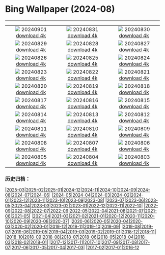 # Bing Wallpaper (2024-08)
**************
| | | |
|:-:|:-:|:-:|
| ![](https://www.bing.com/th?id=OHR.RegataStoricaVenezia_IT-IT2940958877_1920x1080.jpg) 20240901 [download 4k](https://www.bing.com/th?id=OHR.RegataStoricaVenezia_IT-IT2940958877_UHD.jpg) | ![](https://www.bing.com/th?id=OHR.DjanetAlgeria_IT-IT6738833644_1920x1080.jpg) 20240831 [download 4k](https://www.bing.com/th?id=OHR.DjanetAlgeria_IT-IT6738833644_UHD.jpg) | ![](https://www.bing.com/th?id=OHR.WhaleSharkDay_IT-IT0919967624_1920x1080.jpg) 20240830 [download 4k](https://www.bing.com/th?id=OHR.WhaleSharkDay_IT-IT0919967624_UHD.jpg) |
| ![](https://www.bing.com/th?id=OHR.CastellfollitSpain_IT-IT5915189187_1920x1080.jpg) 20240829 [download 4k](https://www.bing.com/th?id=OHR.CastellfollitSpain_IT-IT5915189187_UHD.jpg) | ![](https://www.bing.com/th?id=OHR.ParalympicsParis_IT-IT4851305254_1920x1080.jpg) 20240828 [download 4k](https://www.bing.com/th?id=OHR.ParalympicsParis_IT-IT4851305254_UHD.jpg) | ![](https://www.bing.com/th?id=OHR.LagoMisurina_IT-IT4702658331_1920x1080.jpg) 20240827 [download 4k](https://www.bing.com/th?id=OHR.LagoMisurina_IT-IT4702658331_UHD.jpg) |
| ![](https://www.bing.com/th?id=OHR.PalmyraAtoll_IT-IT5623392573_1920x1080.jpg) 20240826 [download 4k](https://www.bing.com/th?id=OHR.PalmyraAtoll_IT-IT5623392573_UHD.jpg) | ![](https://www.bing.com/th?id=OHR.SwiftcurrentLake_IT-IT5489995070_1920x1080.jpg) 20240825 [download 4k](https://www.bing.com/th?id=OHR.SwiftcurrentLake_IT-IT5489995070_UHD.jpg) | ![](https://www.bing.com/th?id=OHR.KatahdinWoods_IT-IT5335389072_1920x1080.jpg) 20240824 [download 4k](https://www.bing.com/th?id=OHR.KatahdinWoods_IT-IT5335389072_UHD.jpg) |
| ![](https://www.bing.com/th?id=OHR.PrasatPhanom_IT-IT5114884058_1920x1080.jpg) 20240823 [download 4k](https://www.bing.com/th?id=OHR.PrasatPhanom_IT-IT5114884058_UHD.jpg) | ![](https://www.bing.com/th?id=OHR.OceanCityMD_IT-IT8362993245_1920x1080.jpg) 20240822 [download 4k](https://www.bing.com/th?id=OHR.OceanCityMD_IT-IT8362993245_UHD.jpg) | ![](https://www.bing.com/th?id=OHR.NazcaBooby_IT-IT8043395751_1920x1080.jpg) 20240821 [download 4k](https://www.bing.com/th?id=OHR.NazcaBooby_IT-IT8043395751_UHD.jpg) |
| ![](https://www.bing.com/th?id=OHR.TetonSunrise_IT-IT5409583917_1920x1080.jpg) 20240820 [download 4k](https://www.bing.com/th?id=OHR.TetonSunrise_IT-IT5409583917_UHD.jpg) | ![](https://www.bing.com/th?id=OHR.RegataSanGines_IT-IT5321961611_1920x1080.jpg) 20240819 [download 4k](https://www.bing.com/th?id=OHR.RegataSanGines_IT-IT5321961611_UHD.jpg) | ![](https://www.bing.com/th?id=OHR.HuntingtonBeach_IT-IT5196436677_1920x1080.jpg) 20240818 [download 4k](https://www.bing.com/th?id=OHR.HuntingtonBeach_IT-IT5196436677_UHD.jpg) |
| ![](https://www.bing.com/th?id=OHR.AlfanzinaLighthouse_IT-IT5068594687_1920x1080.jpg) 20240817 [download 4k](https://www.bing.com/th?id=OHR.AlfanzinaLighthouse_IT-IT5068594687_UHD.jpg) | ![](https://www.bing.com/th?id=OHR.HangCave_IT-IT4945788331_1920x1080.jpg) 20240816 [download 4k](https://www.bing.com/th?id=OHR.HangCave_IT-IT4945788331_UHD.jpg) | ![](https://www.bing.com/th?id=OHR.Ferragosto_IT-IT4867237057_1920x1080.jpg) 20240815 [download 4k](https://www.bing.com/th?id=OHR.Ferragosto_IT-IT4867237057_UHD.jpg) |
| ![](https://www.bing.com/th?id=OHR.WatarrkaLizard_IT-IT4767936784_1920x1080.jpg) 20240814 [download 4k](https://www.bing.com/th?id=OHR.WatarrkaLizard_IT-IT4767936784_UHD.jpg) | ![](https://www.bing.com/th?id=OHR.DugiOtokCroatia_IT-IT0800672865_1920x1080.jpg) 20240813 [download 4k](https://www.bing.com/th?id=OHR.DugiOtokCroatia_IT-IT0800672865_UHD.jpg) | ![](https://www.bing.com/th?id=OHR.ElephantsAmboseli_IT-IT6102111870_1920x1080.jpg) 20240812 [download 4k](https://www.bing.com/th?id=OHR.ElephantsAmboseli_IT-IT6102111870_UHD.jpg) |
| ![](https://www.bing.com/th?id=OHR.TofinoVancouver_IT-IT8944442230_1920x1080.jpg) 20240811 [download 4k](https://www.bing.com/th?id=OHR.TofinoVancouver_IT-IT8944442230_UHD.jpg) | ![](https://www.bing.com/th?id=OHR.SanLorenzoNight_IT-IT4055519723_1920x1080.jpg) 20240810 [download 4k](https://www.bing.com/th?id=OHR.SanLorenzoNight_IT-IT4055519723_UHD.jpg) | ![](https://www.bing.com/th?id=OHR.IncaRuinPeru_IT-IT3781329004_1920x1080.jpg) 20240809 [download 4k](https://www.bing.com/th?id=OHR.IncaRuinPeru_IT-IT3781329004_UHD.jpg) |
| ![](https://www.bing.com/th?id=OHR.LagoComoItaly_IT-IT3865741032_1920x1080.jpg) 20240808 [download 4k](https://www.bing.com/th?id=OHR.LagoComoItaly_IT-IT3865741032_UHD.jpg) | ![](https://www.bing.com/th?id=OHR.MichiganLighthouse_IT-IT9647286903_1920x1080.jpg) 20240807 [download 4k](https://www.bing.com/th?id=OHR.MichiganLighthouse_IT-IT9647286903_UHD.jpg) | ![](https://www.bing.com/th?id=OHR.MolokiniHawaii_IT-IT9190436704_1920x1080.jpg) 20240806 [download 4k](https://www.bing.com/th?id=OHR.MolokiniHawaii_IT-IT9190436704_UHD.jpg) |
| ![](https://www.bing.com/th?id=OHR.HertfordshireLavender_IT-IT3555753109_1920x1080.jpg) 20240805 [download 4k](https://www.bing.com/th?id=OHR.HertfordshireLavender_IT-IT3555753109_UHD.jpg) | ![](https://www.bing.com/th?id=OHR.ImpalaOxpecker_IT-IT7910851982_1920x1080.jpg) 20240804 [download 4k](https://www.bing.com/th?id=OHR.ImpalaOxpecker_IT-IT7910851982_UHD.jpg) | ![](https://www.bing.com/th?id=OHR.WulongKarst_IT-IT7105962798_1920x1080.jpg) 20240803 [download 4k](https://www.bing.com/th?id=OHR.WulongKarst_IT-IT7105962798_UHD.jpg) |

### 历史归档：

|[2025-03](/../2025-03/2025-03.md)|[2025-02](/../2025-02/2025-02.md)|[2025-01](/../2025-01/2025-01.md)|[2024-12](/../2024-12/2024-12.md)|[2024-11](/../2024-11/2024-11.md)|[2024-10](/../2024-10/2024-10.md)|[2024-09](/../2024-09/2024-09.md)|[2024-08](/2024-08.md)|[2024-07](/../2024-07/2024-07.md)|[2024-06](/../2024-06/2024-06.md)|
|[2024-05](/../2024-05/2024-05.md)|[2024-04](/../2024-04/2024-04.md)|[2024-03](/../2024-03/2024-03.md)|[2024-02](/../2024-02/2024-02.md)|[2024-01](/../2024-01/2024-01.md)|[2023-12](/../2023-12/2023-12.md)|[2023-11](/../2023-11/2023-11.md)|[2023-10](/../2023-10/2023-10.md)|[2023-09](/../2023-09/2023-09.md)|[2023-08](/../2023-08/2023-08.md)|
|[2023-07](/../2023-07/2023-07.md)|[2023-06](/../2023-06/2023-06.md)|[2023-05](/../2023-05/2023-05.md)|[2023-04](/../2023-04/2023-04.md)|[2023-03](/../2023-03/2023-03.md)|[2023-02](/../2023-02/2023-02.md)|[2023-01](/../2023-01/2023-01.md)|[2022-12](/../2022-12/2022-12.md)|[2022-11](/../2022-11/2022-11.md)|[2022-10](/../2022-10/2022-10.md)|
|[2022-09](/../2022-09/2022-09.md)|[2022-08](/../2022-08/2022-08.md)|[2022-07](/../2022-07/2022-07.md)|[2022-06](/../2022-06/2022-06.md)|[2022-05](/../2022-05/2022-05.md)|[2022-04](/../2022-04/2022-04.md)|[2021-08](/../2021-08/2021-08.md)|[2021-07](/../2021-07/2021-07.md)|[2021-06](/../2021-06/2021-06.md)|[2021-05](/../2021-05/2021-05.md)|
|[2021-04](/../2021-04/2021-04.md)|[2021-03](/../2021-03/2021-03.md)|[2021-02](/../2021-02/2021-02.md)|[2021-01](/../2021-01/2021-01.md)|[2020-12](/../2020-12/2020-12.md)|[2020-11](/../2020-11/2020-11.md)|[2020-10](/../2020-10/2020-10.md)|[2020-09](/../2020-09/2020-09.md)|[2020-08](/../2020-08/2020-08.md)|[2020-07](/../2020-07/2020-07.md)|
|[2020-06](/../2020-06/2020-06.md)|[2020-05](/../2020-05/2020-05.md)|[2020-04](/../2020-04/2020-04.md)|[2020-03](/../2020-03/2020-03.md)|[2020-02](/../2020-02/2020-02.md)|[2020-01](/../2020-01/2020-01.md)|[2019-12](/../2019-12/2019-12.md)|[2019-11](/../2019-11/2019-11.md)|[2019-10](/../2019-10/2019-10.md)|[2019-09](/../2019-09/2019-09.md)|
|[2019-08](/../2019-08/2019-08.md)|[2019-07](/../2019-07/2019-07.md)|[2019-06](/../2019-06/2019-06.md)|[2019-05](/../2019-05/2019-05.md)|[2019-04](/../2019-04/2019-04.md)|[2019-03](/../2019-03/2019-03.md)|[2019-02](/../2019-02/2019-02.md)|[2019-01](/../2019-01/2019-01.md)|[2018-12](/../2018-12/2018-12.md)|[2018-11](/../2018-11/2018-11.md)|
|[2018-10](/../2018-10/2018-10.md)|[2018-09](/../2018-09/2018-09.md)|[2018-08](/../2018-08/2018-08.md)|[2018-07](/../2018-07/2018-07.md)|[2018-06](/../2018-06/2018-06.md)|[2018-05](/../2018-05/2018-05.md)|[2018-04](/../2018-04/2018-04.md)|[2018-03](/../2018-03/2018-03.md)|[2018-02](/../2018-02/2018-02.md)|[2018-01](/../2018-01/2018-01.md)|
|[2017-12](/../2017-12/2017-12.md)|[2017-11](/../2017-11/2017-11.md)|[2017-10](/../2017-10/2017-10.md)|[2017-09](/../2017-09/2017-09.md)|[2017-08](/../2017-08/2017-08.md)|[2017-07](/../2017-07/2017-07.md)|[2017-06](/../2017-06/2017-06.md)|[2017-05](/../2017-05/2017-05.md)|[2017-04](/../2017-04/2017-04.md)|[2017-03](/../2017-03/2017-03.md)|
|[2017-02](/../2017-02/2017-02.md)|[2017-01](/../2017-01/2017-01.md)|[2016-12](/../2016-12/2016-12.md)